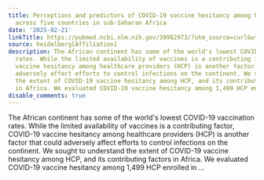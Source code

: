 ```yaml
---
title: Perceptions and predictors of COVID-19 vaccine hesitancy among healthcare providers
  across five countries in sub-Saharan Africa
date: '2025-02-21'
linkTitle: https://pubmed.ncbi.nlm.nih.gov/39982973/?utm_source=curl&utm_medium=rss&utm_campaign=pubmed-2&utm_content=1FakS-2QOkCT8HsMOQP1bCRQ4YzyumYOmxmF0moLsQ3dFB1E9V&fc=20220326224207&ff=20250222170723&v=2.18.0.post9+e462414
source: heidelberg[Affiliation]
description: The African continent has some of the world's lowest COVID-19 vaccination
  rates. While the limited availability of vaccines is a contributing factor, COVID-19
  vaccine hesitancy among healthcare providers (HCP) is another factor that could
  adversely affect efforts to control infections on the continent. We sought to understand
  the extent of COVID-19 vaccine hesitancy among HCP, and its contributing factors
  in Africa. We evaluated COVID-19 vaccine hesitancy among 1,499 HCP enrolled in ...
disable_comments: true
---
```

The African continent has some of the world's lowest COVID-19 vaccination rates. While the limited availability of vaccines is a contributing factor, COVID-19 vaccine hesitancy among healthcare providers (HCP) is another factor that could adversely affect efforts to control infections on the continent. We sought to understand the extent of COVID-19 vaccine hesitancy among HCP, and its contributing factors in Africa. We evaluated COVID-19 vaccine hesitancy among 1,499 HCP enrolled in ...
